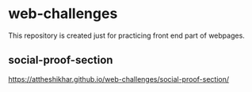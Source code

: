 # web-challenges

This repository is created just for practicing front end part of webpages.

## social-proof-section
https://attheshikhar.github.io/web-challenges/social-proof-section/
